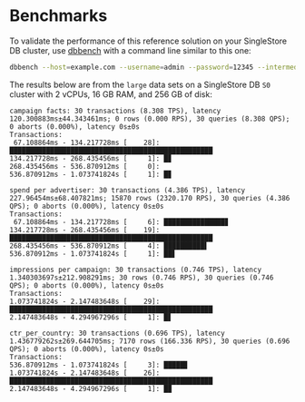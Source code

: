 # Benchmarks

To validate the performance of this reference solution on your SingleStore DB cluster, use [dbbench](https://github.com/memsql/dbbench/blob/master/README.md) with a command line similar to this one:

```bash
dbbench --host=example.com --username=admin --password=12345 --intermediate-stats=false adtech.ini
```

The results below are from the `large` data sets on a SingleStore DB `S0` cluster with 2 vCPUs, 16 GB RAM, and 256 GB of disk:

```
campaign facts: 30 transactions (8.308 TPS), latency 120.300883ms±44.343461ms; 0 rows (0.000 RPS), 30 queries (8.308 QPS); 0 aborts (0.000%), latency 0s±0s
Transactions:
 67.108864ms - 134.217728ms [    28]: ██████████████████████████████████████████████████
134.217728ms - 268.435456ms [     1]: █▊
268.435456ms - 536.870912ms [     0]: 
536.870912ms - 1.073741824s [     1]: █▊

spend per advertiser: 30 transactions (4.386 TPS), latency 227.96454ms±68.407821ms; 15870 rows (2320.170 RPS), 30 queries (4.386 QPS); 0 aborts (0.000%), latency 0s±0s
Transactions:
 67.108864ms - 134.217728ms [     6]: ███████████████▊
134.217728ms - 268.435456ms [    19]: ██████████████████████████████████████████████████
268.435456ms - 536.870912ms [     4]: ██████████▌
536.870912ms - 1.073741824s [     1]: ██▋

impressions per campaign: 30 transactions (0.746 TPS), latency 1.340303697s±212.908291ms; 30 rows (0.746 RPS), 30 queries (0.746 QPS); 0 aborts (0.000%), latency 0s±0s
Transactions:
1.073741824s - 2.147483648s [    29]: ██████████████████████████████████████████████████
2.147483648s - 4.294967296s [     1]: █▋

ctr_per_country: 30 transactions (0.696 TPS), latency 1.436779262s±269.644705ms; 7170 rows (166.336 RPS), 30 queries (0.696 QPS); 0 aborts (0.000%), latency 0s±0s
Transactions:
536.870912ms - 1.073741824s [     3]: █████▊
1.073741824s - 2.147483648s [    26]: ██████████████████████████████████████████████████
2.147483648s - 4.294967296s [     1]: █▉
```
